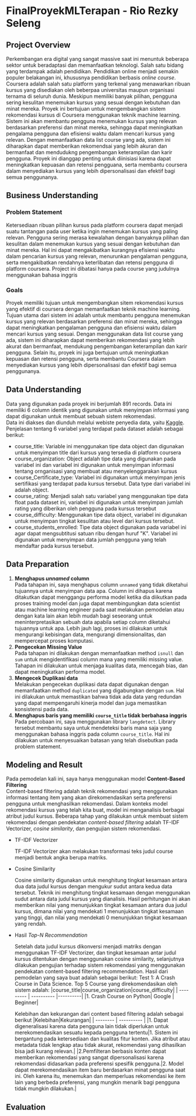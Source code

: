 # FinalProyekMLTerapan - Rio Rezky Seleng

## Project Overview
Perkembangan era digital yang sangat massive saat ini menuntuk beberapa sektor untuk beradaptasi dan memanfaatkan teknologi. Salah satu bidang yang terdampak adalah pendidikan. Pendidikan online menjadi semakin populer belakangan ini, khususnya pendidikan berbasis *online course*. Coursera adalah salah satu platform yang terkenal yang menawarkan ribuan kursus yang disediakan oleh beberpaa universitas maupun organisasi ternama di seluruh dunia. Meskipun memiliki banyak pilihan, pengguna sering kesulitan menemukan kursus yang sesuai dengan kebutuhan dan minat mereka. Proyek ini bertujuan untuk mengembangkan sistem rekomendasi kursus di Coursera menggunakan teknik machine learning. Sistem ini akan membantu pengguna menemukan kursus yang relevan berdasarkan preferensi dan minat mereka, sehingga dapat meningkatkan pengalama pengguna dan efisiensi waktu dalam mencari kursus yang relevan. Dengan memanfaatkan data list course yang ada, sistem ini diharapkan dapat memberikan rekomendsai yang lebih akuran dan bermanfaat dan mendudukng pengembangan keterampilan dan karir pengguna. Proyek ini dianggap penting untuk diinisiasi karena dapat meningkatkan kepuasan dan retensi pengguana, serta membantu coursera dalam menyediakan kursus yang lebih dipersonalisasi dan efektif bagi semua penggunanya.
## Business Understanding
### Problem Statement
Ketersediaan ribuan pilihan kursus pada platform coursera dapat menjadi suatu tantangan pada user ketika ingin menemukan kursus yang paling relevan. Pengguna sering merasa kewalahan dengan banyaknya pilihan dan kesulitan dalam menemukan kursus yang sesuai dengan kebutuhan dan minat mereka. Hal ini dapat mengakibatkan kurangnya efisiensi waktu dalam pencarian kursus yang relevan, menurunkan pengalaman pengguna, serta mengakibatkan rendahnya keterlibatan dan retensi pengguna di platform coursera. Project ini dibatasi hanya pada course yang judulnya menggunakan bahasa inggris
### Goals
Proyek memiliki tujuan untuk mengembangkan sitem rekomendasi kursus yang efektif di coursera dengan memanfaatkan teknik machine learning. Tujuan utama dari sistem ini adalah untuk membantu pengguna menemukan kursus yang relevan berdasarkan preferensi dan minat mereka, sehingga dapat meningkatkan pengalaman pengguna dan efisiensi waktu dalam mencari kursus yang sesuai. Dengan menggunakan data list course yang ada, sistem ini diharapkan dapat memberikan rekomendasi yang lebih akurat dan bermanfaat, mendukung pengembangan keterampilan dan karir pengguna. Selain itu, proyek ini juga bertujuan untuk meningkatkan kepuasan dan retensi pengguna, serta membantu Coursera dalam menyediakan kursus yang lebih dipersonalisasi dan efektif bagi semua penggunanya.
## Data Understanding
Data yang digunakan pada proyek ini berjumlah 891 records. Data ini memiliki 6 column identik yang digunakan untuk menyimpan informasi yang dapat digunakan untuk membuat sebuah sistem rekomendasi.\
Data ini diakses dan diunduh melalui webiste penyedia data, yaitu [Kaggle](https://www.kaggle.com/code/sinya1398/content-based-course-recommendation). Penjelasan tentang 6 variabel yang terdapat pada dataset adalah sebagai berikut:
 - course_title: Variable ini menggunakan tipe data object dan digunakan untuk menyimpan title dari kursus yang tersedia di platform coursera
 - course_organization: Object adalah tipe data yang digunakan pada variabel ini dan variabel ini digunakan untuk menyimpan informasi tentang ornganisasi yang membuat atau menyelenggarakan kursus
 - course_Certificate_type: Variabel ini digunakan untuk menyimpan jenis sertifikasi yang terdapat pada kursus tersebut. Data type dari variabel ini adalah object.
 - course_rating: Menjadi salah satu variabel yang menggunakan tipe data float pada dataset ini, variabel ini digunakan untuk menyimpan jumlah rating yang diberikan oleh pengguna pada kursus tersebut
 - course_difficulty: Menggunakan tipe data object, variabel ini digunakan untuk menyimpan tingkat kesulitan atau level dari kursus tersebut.
 - course_students_enrolled: Tipe data object digunakan pada variabel ini agar dapat mengsubtitusi satuan ribu dengan huruf "K". Variabel ini digunakan untuk menyimpan data jumlah pengguna yang telah mendaftar pada kursus tersebut.
## Data Preparation
 1. **Menghapus *unnamed* column**\
 Pada tahapan ini, saya menghapus column `unnamed` yang tidak diketahui tujuannya untuk menyimpan data apa. Column ini dihapus karena ditakutkan dapat menggangu performa model ketika dia diikutkan pada proses training model dan juga dapat membingungkan data scientist atau machine learning engineer pada saat melakukan pemodelan atau dengan kata lain akan lebih mudah bagi seseorang untuk meninterpretasikan sebuah data apabila setiap column diketahui tujuannya untuk apa. Lebih jauh lagi, proses ini dilakukan untuk mengurangi kebisingan data, mengurangi dimensionalitas, dan mempercepat proses komputasi.
 2. **Pengecekan Missing Value**\
 Pada tahapan ini dilakukan dengan memanfaatkan method `isnull` dan `sum` untuk mengidentifikasi column mana yang memiliki missing value. Tahapan ini dilakukan untuk menjaga kualitas data, mencegah bias, dan dapat meningkatkan performa model.
 3. **Mengecek Duplikasi data**\
 Melakukan pengecekan duplikasi data dapat digunakan dengan memanfaatkan method `duplicated` yang digabungkan dengan `sum`. Hal ini dilakukan untuk memastikan bahwa tidak ada data yang redundan yang dapat mempengaruhi kinerja model dan juga memastikan konsistensi pada data.
 4. **Menghapus baris yang memiliki `course_title` tidak berbahasa inggris**\
 Pada percobaan ini, saya menggunakan library `langdetect`. Library tersebut membantu saya untuk mendeteksi baris mana saja yang menggunakan bahasa inggris pada column `course_title`. Hal ini dilakukan untuk menyesuaikan batasan yang telah disebutkan pada problem statement.
 
## Modeling and Result
Pada pemodelan kali ini, saya hanya menggunakan model **Content-Based Filtering** \
Content-based filtering adalah teknik rekomendasi yang menggunakan informasi tentang item yang akan direkomendasikan serta preferensi pengguna untuk menghasilkan rekomendasi. Dalam konteks model rekomendasi kursus yang telah kita buat, model ini menganalisis berbagai atribut judul kursus. Beberapa tahap yang dilakukan untuk membuat sistem rekomendasi dengan pendekatan _content-based filtering_ adalah TF-IDF Vectorizer, _cosine similarity_, dan pengujian sistem rekomendasi.

- TF-IDF Vectorizer

  TF-IDF Vectorizer akan melakukan transformasi teks judul course menjadi bentuk angka berupa matriks.

- Cosine Similarity

  Cosine similarity digunakan untuk menghitung tingkat kesamaan antara dua data judul kursus dengan mengukur sudut antara kedua data tersebut. Teknik ini menghitung tingkat kesamaan dengan menggunakan sudut antara data judul kursus yang dianalisis. Hasil perhitungan ini akan memberikan nilai yang menunjukkan tingkat kesamaan antara dua judul kursus, dimana nilai yang mendekati 1 menunjukkan tingkat kesamaan yang tinggi, dan nilai yang mendekati 0 menunjukkan tingkat kesamaan yang rendah.

- Hasil _Top-N Recommendation_

  Setelah data judul kursus dikonversi menjadi matriks dengan menggunakan TF-IDF Vectorizer, dan tingkat kesamaan antar judul kursus ditentukan dengan menggunakan cosine similarity, selanjutnya dilakukan pengujian terhadap sistem rekomendasi yang menggunakan pendekatan content-based filtering recommendation. Hasil dari pemodelan yang saya buat adalah sebagai berikut:
  Test 1: A Crash Course in Data Science. Top 5 Course yang direkomendasikan oleh sistem adalah:
  |course_title|course_organization|course_difficulty|
  | --------- | ---------- |----------|
  |1. Crash Course on Python| Google | Beginner|
  
  Kelebihan dan kekurangan dari content based filtering adalah sebagai berikut
  |Kelebihan|Kekurangan|
  | -------- | ---------- |
  |1. Dapat digeneralisasi karena data pengguna lain tidak diperlukan untuk merekomendasikan sesuatu kepada pengguna tertentu|1. Sistem ini bergantung pada ketersediaan dan kualitas fitur konten. Jika atribut atau metadata tidak lengkap atau tidak akurat, rekomendasi yang dihasilkan bisa jadi kurang relevan.|
  |2.Pemfilteran berbasis konten dapat memberikan rekomendasi yang sangat dipersonalisasi karena rekomendasi didasarkan pada preferensi spesifik pengguna.|2. Model dapat merekomendasikan item baru berdasarkan minat pengguna saat ini. Oleh karena itu, menemukan dan memperluas rekomendasi ke item lain yang berbeda preferensi, yang mungkin menarik bagi pengguna tidak mungkin dilakukan.|

## Evaluation

